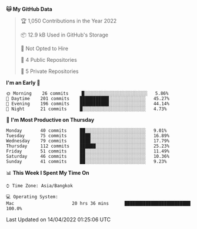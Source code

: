 <!--START_SECTION:waka-->
**🐱 My GitHub Data** 

> 🏆 1,050 Contributions in the Year 2022
 > 
> 📦 12.9 kB Used in GitHub's Storage 
 > 
> 🚫 Not Opted to Hire
 > 
> 📜 4 Public Repositories 
 > 
> 🔑 5 Private Repositories  
 > 
**I'm an Early 🐤** 

```text
🌞 Morning    26 commits     █░░░░░░░░░░░░░░░░░░░░░░░░   5.86% 
🌆 Daytime    201 commits    ███████████░░░░░░░░░░░░░░   45.27% 
🌃 Evening    196 commits    ███████████░░░░░░░░░░░░░░   44.14% 
🌙 Night      21 commits     █░░░░░░░░░░░░░░░░░░░░░░░░   4.73%

```
📅 **I'm Most Productive on Thursday** 

```text
Monday       40 commits     ██░░░░░░░░░░░░░░░░░░░░░░░   9.01% 
Tuesday      75 commits     ████░░░░░░░░░░░░░░░░░░░░░   16.89% 
Wednesday    79 commits     ████░░░░░░░░░░░░░░░░░░░░░   17.79% 
Thursday     112 commits    ██████░░░░░░░░░░░░░░░░░░░   25.23% 
Friday       51 commits     ██░░░░░░░░░░░░░░░░░░░░░░░   11.49% 
Saturday     46 commits     ██░░░░░░░░░░░░░░░░░░░░░░░   10.36% 
Sunday       41 commits     ██░░░░░░░░░░░░░░░░░░░░░░░   9.23%

```


📊 **This Week I Spent My Time On** 

```text
⌚︎ Time Zone: Asia/Bangkok

💻 Operating System: 
Mac                      20 hrs 36 mins      █████████████████████████   100.0%

```


 Last Updated on 14/04/2022 01:25:06 UTC
<!--END_SECTION:waka-->
